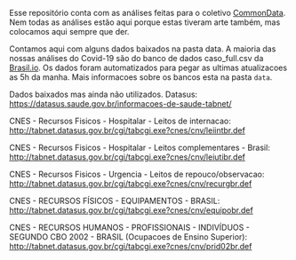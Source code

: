 Esse repositório conta com as análises feitas para o coletivo [CommonData](https://www.instagram.com/common.data/).
Nem todas as análises estão aqui porque estas tiveram arte também, mas colocamos aqui sempre que der.

Contamos aqui com alguns dados baixados na pasta data. A maioria das nossas análises do Covid-19 são do banco de dados caso_full.csv da [Brasil.io](https://data.brasil.io/dataset/covid19/_meta/list.html). Os dados foram automatizados para pegar as ultimas atualizacoes as 5h da manha. Mais informacoes sobre os bancos esta na pasta `data`.


Dados baixados mas ainda não utilizados.
Datasus: https://datasus.saude.gov.br/informacoes-de-saude-tabnet/

CNES - Recursos Fisicos - Hospitalar - Leitos de internacao: http://tabnet.datasus.gov.br/cgi/tabcgi.exe?cnes/cnv/leiintbr.def

CNES - Recursos Fisicos - Hospitalar - Leitos complementares - Brasil: http://tabnet.datasus.gov.br/cgi/tabcgi.exe?cnes/cnv/leiutibr.def

CNES - Recursos Fisicos - Urgencia - Leitos de repouco/observacao: http://tabnet.datasus.gov.br/cgi/tabcgi.exe?cnes/cnv/recurgbr.def

CNES - RECURSOS FÍSICOS - EQUIPAMENTOS - BRASIL: http://tabnet.datasus.gov.br/cgi/tabcgi.exe?cnes/cnv/equipobr.def

CNES - RECURSOS HUMANOS - PROFISSIONAIS - INDIVÍDUOS - SEGUNDO CBO 2002 - BRASIL (Ocupacoes de Ensino Superior): http://tabnet.datasus.gov.br/cgi/tabcgi.exe?cnes/cnv/prid02br.def

